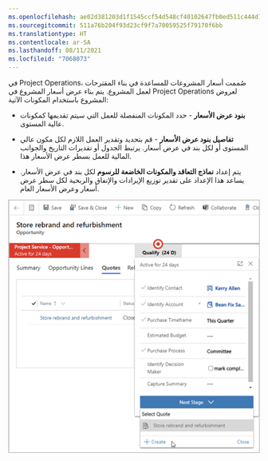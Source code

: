 ```yaml
---
ms.openlocfilehash: ae02d381203d1f1545ccf54d548cf40102647fb0ed511c444d7bdc21e6d3c049
ms.sourcegitcommit: 511a76b204f93d23cf9f7a70059525f79170f6bb
ms.translationtype: HT
ms.contentlocale: ar-SA
ms.lasthandoff: 08/11/2021
ms.locfileid: "7068073"
---
```

في Project Operations، صُممت أسعار المشروعات للمساعدة في بناء المقترحات لعمل المشروع. يتم بناء عرض أسعار المشروع في Project Operations لعروض المشروع باستخدام المكونات الآتية:

- **بنود عرض الأسعار** - حدد المكونات المنفصلة للعمل التي سيتم تقديمها كمكونات عالية المستوى.

- **تفاصيل بنود عرض الأسعار** - قم بتحديد وتقدير العمل اللازم لكل مكون عالي المستوى أو لكل بند في عرض أسعار. يرتبط الجدول أو تقديرات التاريخ والجوانب المالية للعمل بسطر عرض الأسعار هذا.

- يتم إعداد **نماذج التعاقد والمكونات الخاضعة للرسوم** لكل بند في عرض الأسعار. يساعد هذا الإعداد على تقدير توزيع الإيرادات والإنفاق والربحية لكل سطر عرض أسعار وعرض الأسعار العام.

![لقطة شاشة لمثال فرصة يوضح علامة التبويب "عروض الأسعار".](../media/project-quote-ss.png)

